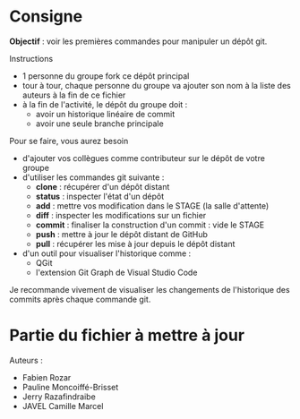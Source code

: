# Consigne

**Objectif** : voir les premières commandes pour manipuler un dépôt git.

Instructions

- 1 personne du groupe fork ce dépôt principal
- tour à tour, chaque personne du groupe va ajouter son nom à la liste
  des auteurs à la fin de ce fichier
- à la fin de l'activité, le dépôt du groupe doit :
  - avoir un historique linéaire de commit
  - avoir une seule branche principale

Pour se faire, vous aurez besoin

- d'ajouter vos collègues comme contributeur sur le dépôt de votre groupe
- d'utiliser les commandes git suivante :
  - **clone** : récupérer d'un dépôt distant
  - **status** : inspecter l'état d'un dépôt
  - **add** : mettre vos modification dans le STAGE (la salle d'attente)
  - **diff** : inspecter les modifications sur un fichier
  - **commit** : finaliser la construction d'un commit : vide le STAGE
  - **push** : mettre à jour le dépôt distant de GitHub
  - **pull** : récupérer les mise à jour depuis le dépôt distant
- d'un outil pour visualiser l'historique comme :
  - QGit
  - l'extension Git Graph de Visual Studio Code

Je recommande vivement de visualiser les changements de l'historique des commits
après chaque commande git.

# Partie du fichier à mettre à jour

Auteurs :

- Fabien Rozar
- Pauline Moncoiffé-Brisset
- Jerry Razafindraibe
- JAVEL Camille Marcel
